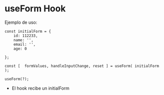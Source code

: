 # useForm Hook

Ejemplo de uso:

```
const initialForm = {
    id: 112233,
    name: '',
    email: '',
    age: 0

};

const [  formValues, handleInputChange, reset ] = useForm( initialForm );
```

```
useForm(?);
```

- El hook recibe un initialForm
